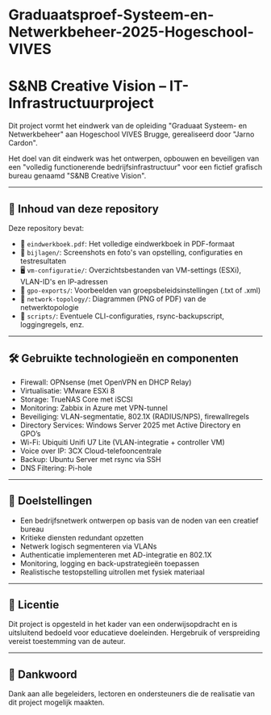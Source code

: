 # Graduaatsproef-Systeem-en-Netwerkbeheer-2025-Hogeschool-VIVES

# S&NB Creative Vision – IT-Infrastructuurproject

Dit project vormt het eindwerk van de opleiding "Graduaat Systeem- en Netwerkbeheer" aan Hogeschool VIVES Brugge, gerealiseerd door "Jarno Cardon".

Het doel van dit eindwerk was het ontwerpen, opbouwen en beveiligen van een "volledig functionerende bedrijfsinfrastructuur" voor een fictief grafisch bureau genaamd "S&NB Creative Vision".

---

## 📌 Inhoud van deze repository

Deze repository bevat:

- 📄 `eindwerkboek.pdf`: Het volledige eindwerkboek in PDF-formaat
- 📸 `bijlagen/`: Screenshots en foto's van opstelling, configuraties en testresultaten
- 🖥️ `vm-configuratie/`: Overzichtsbestanden van VM-settings (ESXi), VLAN-ID's en IP-adressen
- 🔐 `gpo-exports/`: Voorbeelden van groepsbeleidsinstellingen (.txt of .xml)
- 🧩 `network-topology/`: Diagrammen (PNG of PDF) van de netwerktopologie
- 📝 `scripts/`: Eventuele CLI-configuraties, rsync-backupscript, loggingregels, enz.

---

## 🛠️ Gebruikte technologieën en componenten

- Firewall: OPNsense (met OpenVPN en DHCP Relay)
- Virtualisatie: VMware ESXi 8
- Storage: TrueNAS Core met iSCSI
- Monitoring: Zabbix in Azure met VPN-tunnel
- Beveiliging: VLAN-segmentatie, 802.1X (RADIUS/NPS), firewallregels
- Directory Services: Windows Server 2025 met Active Directory en GPO’s
- Wi-Fi: Ubiquiti Unifi U7 Lite (VLAN-integratie + controller VM)
- Voice over IP: 3CX Cloud-telefooncentrale
- Backup: Ubuntu Server met rsync via SSH
- DNS Filtering: Pi-hole

---

## 📎 Doelstellingen

- Een bedrijfsnetwerk ontwerpen op basis van de noden van een creatief bureau
- Kritieke diensten redundant opzetten
- Netwerk logisch segmenteren via VLANs
- Authenticatie implementeren met AD-integratie en 802.1X
- Monitoring, logging en back-upstrategieën toepassen
- Realistische testopstelling uitrollen met fysiek materiaal

---

## 📜 Licentie

Dit project is opgesteld in het kader van een onderwijsopdracht en is uitsluitend bedoeld voor educatieve doeleinden. Hergebruik of verspreiding vereist toestemming van de auteur.

---

## 🙏 Dankwoord

Dank aan alle begeleiders, lectoren en ondersteuners die de realisatie van dit project mogelijk maakten.

